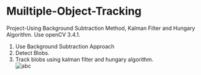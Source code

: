 # Muiltiple-Object-Tracking
Project-Using Background Subtraction Method, Kalman Filter and Hungary Algorithm.
Use openCV 3.4.1.
1) Use Background Subtraction Approach
2) Detect Blobs.
3) Track blobs using kalman filter and hungary algorithm. <br />
![abc](https://github.com/ngthanhtin/Muiltiple-Object-Tracking/blob/master/MOT-MAIN/Untitled.png)
